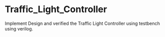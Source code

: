 # Traffic_Light_Controller
Implement Design and verified the Traffic Light Controller using testbench using verilog.

